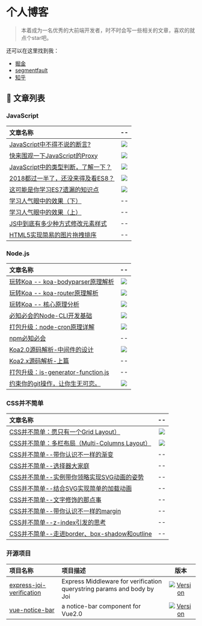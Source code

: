 # 个人博客

> 本着成为一名优秀的大前端开发者，时不时会写一些相关的文章，喜欢的就点个star吧。

  还可以在这里找到我：

  - [掘金](https://juejin.im/user/57c5ae26c4c9710061a1defc)
  - [segmentfault](https://segmentfault.com/u/daiqingyun)
  - [知乎](https://www.zhihu.com/people/dai-qing-yun-58/activities)

## 🎉 文章列表

### JavaScript

| 文章名称  | -- |
| :------------------------------------------------------------------------------- | :---: |
| [JavaScript中不得不说的断言?](https://github.com/15751165579/Blog/issues/17) | [![](https://badge.juejin.im/entry/5b1684676fb9a01e6c0b391d/likes.svg?style=plastic)](https://juejin.im/post/5b1683bee51d4506d73f176b) |
| [快来围观一下JavaScript的Proxy](https://github.com/15751165579/Blog/issues/16)  | [![](https://badge.juejin.im/entry/5b0938166fb9a07ac23b3118/likes.svg?style=plastic)](https://juejin.im/post/5b09234d6fb9a07acf569905) |
| [JavaScript中的类型判断，了解一下？](https://github.com/15751165579/Blog/issues/15) | [![](https://badge.juejin.im/entry/5b055559f265da0b7e0ca334/likes.svg?style=plastic)](https://juejin.im/post/5b0554c86fb9a07acb3d3ddc) |
| [2018都过一半了，还没来得及看ES8？](https://github.com/15751165579/Blog/issues/14) | [![](https://badge.juejin.im/entry/5af56e1c6fb9a07aae153cc9/likes.svg?style=plastic)](https://juejin.im/post/5af564cff265da0b7c07552f) |
| [这可能是你学习ES7遗漏的知识点](https://github.com/15751165579/Blog/issues/13) | [![](https://badge.juejin.im/entry/5adc3a336fb9a07aa349d6f2/likes.svg?style=plastic)](https://juejin.im/post/5adc38c0f265da0ba17c179f) |
| [学习人气眼中的效果（下）](https://github.com/15751165579/Blog/issues/10) | -- |
| [学习人气眼中的效果（上）](https://github.com/15751165579/Blog/issues/9) | -- |
| [JS中到底有多少种方式修改元素样式](https://github.com/15751165579/Blog/issues/6) | -- |
| [HTML5实现简易的图片拖拽排序](https://github.com/15751165579/Blog/issues/5) | -- |

### Node.js

| 文章名称 | -- |
| :--------------------------------------------------------------------------- | :---: |
| [玩转Koa -- koa-bodyparser原理解析](https://juejin.im/post/5c3de636f265da6179750d2b) | [![](https://badge.juejin.im/entry/5c3e8a40f265da61542ddb0c/likes.svg?style=plastic)](https://juejin.im/post/5c3de636f265da6179750d2b) |
| [玩转Koa -- koa-router原理解析](https://juejin.im/post/5c24c3b9e51d45538150f3ab) | [![](https://badge.juejin.im/entry/5c24d27e518825644e6244d1/likes.svg?style=plastic)](https://juejin.im/post/5c24c3b9e51d45538150f3ab) |
| [玩转Koa -- 核心原理分析](https://juejin.im/post/5c1631eff265da615f772b59) | [![](https://badge.juejin.im/entry/5c1641e66fb9a049eb3bd461/likes.svg?style=flat)](https://juejin.im/post/5c1631eff265da615f772b59) |
| [必知必会的Node-CLI开发基础](https://github.com/15751165579/Blog/issues/26) | [![](https://badge.juejin.im/entry/5bc49aba6fb9a05d035c0591/likes.svg?style=plastic)](https://juejin.im/post/5bc496196fb9a05d0f170694) |
| [打包升级：node-cron原理详解](https://github.com/15751165579/Blog/issues/25) | [![](https://badge.juejin.im/entry/5bbe329c5188255c36333ff9/likes.svg?style=plastic)](https://juejin.im/post/5bbe213e5188255c4834d440) |
| [npm必知必会](https://github.com/15751165579/Blog/issues/22) | -- |
| [Koa2.0源码解析-中间件的设计](https://github.com/15751165579/Blog/issues/21) | [![](https://badge.juejin.im/entry/5b4f70ed5188251af121e2bb/likes.svg?style=plastic)](https://juejin.im/post/5b48d35f5188251aae328dd2) |
| [Koa2.x源码解析-上篇](https://github.com/15751165579/Blog/issues/20) | -- |
| [打包升级：is-generator-function.js](https://github.com/15751165579/Blog/issues/19) | -- |
| [约束你的git操作，让你生无可恋。](https://github.com/15751165579/Blog/issues/18) | [![](https://badge.juejin.im/entry/5b44ed06f265da0f65236eec/likes.svg?style=plastic)](https://juejin.im/post/5b44d0cc5188251aa0162abe) |

### CSS并不简单

| 文章名称 | -- |
| :--------------------------------------------------------------------------- | :---: |
| [CSS并不简单：愿只有一个Grid Layout）](https://juejin.im/post/5bafb20f518825573058337d) | [![](https://badge.juejin.im/entry/5bafb2b6e51d450e7a250223/likes.svg?style=plastic)](https://juejin.im/post/5bafb20f518825573058337d) |
| [CSS并不简单：多栏布局（Multi-Columns Layout）](https://github.com/15751165579/Blog/issues/23) | [![](https://badge.juejin.im/entry/5ba272b0e51d450e79036a4d/likes.svg?style=plastic)](https://juejin.im/post/5af2b9926fb9a07aa34a3fbd) |
| [CSS并不简单--带你认识不一样的渐变](https://github.com/15751165579/Blog/issues/12) | -- |
| [CSS并不简单--选择器大家庭](https://github.com/15751165579/Blog/issues/11) | -- |
| [CSS并不简单--实例带你领略实现SVG动画的姿势](https://github.com/15751165579/Blog/issues/8) | -- |
| [CSS并不简单--结合SVG实现简单的加载动画](https://github.com/15751165579/Blog/issues/7) | -- |
| [CSS并不简单--文字修饰的那点事](https://github.com/15751165579/Blog/issues/4) | -- |
| [CSS并不简单--带你认识不一样的margin](https://github.com/15751165579/Blog/issues/3) | -- |
| [CSS并不简单--z-index引发的思考](https://github.com/15751165579/Blog/issues/2) | -- |
| [CSS并不简单--走进border、box-shadow和outline](https://github.com/15751165579/Blog/issues/1) | -- |


### 开源项目

| 项目名称 | 项目描述 | 版本 |
| :--- | :--------------------------------------------------------------------------- | :---: |
| [express-joi-verification](https://github.com/15751165579/express-joi-verification) | Express Middleware for verification querystring params and body by Joi | <a href="https://www.npmjs.com/package/express-joi-verification"><img src="https://img.shields.io/npm/v/express-joi-verification.svg" alt="Version"></a> |
| [vue-notice-bar](https://github.com/15751165579/vue-notice-bar) | a notice-bar component for Vue2.0 | <a href="https://www.npmjs.com/package/vue-notice-bar"><img src="https://img.shields.io/npm/v/vue-notice-bar.svg" alt="Version"></a> |
